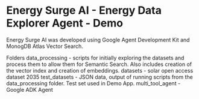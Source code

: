 # Energy Surge AI - Energy Data Explorer Agent - Demo 
Energy Surge AI was developed using Google Agent Development Kit and MonogDB Atlas Vector Search. 

Folders
data_processing - scripts for initially exploring the datasets and process them to allow them for Semantic Search. Also includes creation of the vector index and creation of embeddings. 
datasets - solar open access dataset 2035 
test_datasets - JSON data, output of running scripts from the data_processing folder. Test set used in Demo App. 
multi_tool_agent - Google ADK Agent 



